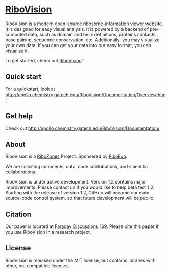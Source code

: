 [RiboVision](http://apollo.chemistry.gatech.edu/RiboVision/)
==========

RiboVision is a modern open-source ribosome-information viewer website. It is designed for easy visual analysis. It is powered by a backend of pre-computed data, such as domain and helix definitions, proteins contacts, base pairing, sequence conservation, etc. Additionally, you may visualize your own data. If you can get your data into our easy format, you can visualize it.

To get started, check out [RiboVision](http://apollo.chemistry.gatech.edu/RiboVision/)!

Quick start
-----------

For a quickstart, look at http://apollo.chemistry.gatech.edu/RiboVision/Documentation/Overview.html

Get help
--------

Check out http://apollo.chemistry.gatech.edu/RiboVision/Documentation/


About
--------
RiboVision is a [RiboZones](http://apollo.chemistry.gatech.edu/) Project. Sponsered by [RiboEvo](http://astrobiology.gatech.edu/). 

We are soliciting comments, data, code contributions, and scientific collaborations. 

RiboVision is under active development. Version 1.2 contains major improvements. Please contact us if you would like to belp beta test 1.2. Starting with the release of version 1.2, GitHub will became our main source-code control system, so that future development will be public. 

Citation
---------

Our paper is located at [Faraday Discussions 169](http://pubs.rsc.org/en/Content/ArticleLanding/2014/FD/C3FD00126A#!divAbstract). Please cite this paper if you use RiboVision in a research project. 

License 
-------
RiboVision is released under the MIT license, but contains libraries with other, but compatible licenses. 

